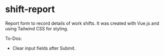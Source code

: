 # shift-report
Report form to record details of work shifts.  It was created with Vue.js and using Tailwind CSS for styling.

To-Dos:
- Clear input fields after Submit.
